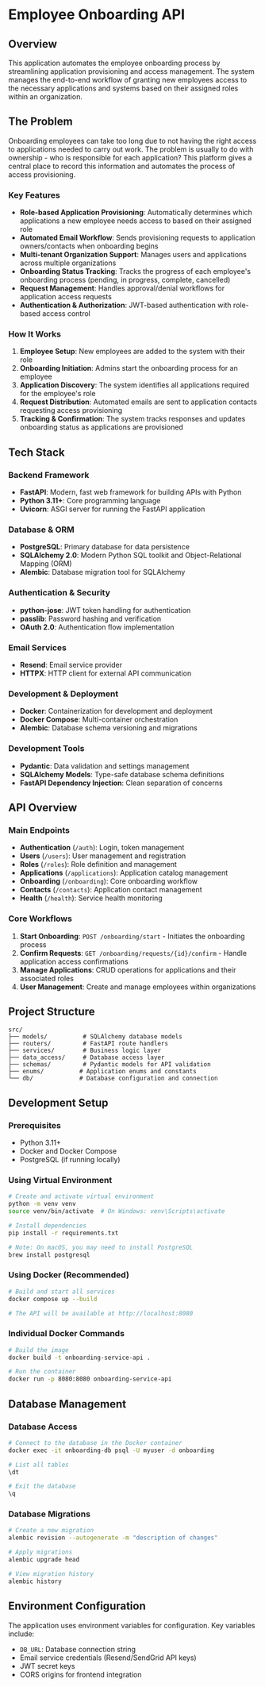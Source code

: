 # Employee Onboarding API

## Overview

This application automates the employee onboarding process by streamlining application provisioning and access management. The system manages the end-to-end workflow of granting new employees access to the necessary applications and systems based on their assigned roles within an organization.

## The Problem

Onboarding employees can take too long due to not having the right access to applications needed to carry out work. The problem is usually to do with ownership - who is responsible for each application? This platform gives a central place to record this information and automates the process of access provisioning.

### Key Features

- **Role-based Application Provisioning**: Automatically determines which applications a new employee needs access to based on their assigned role
- **Automated Email Workflow**: Sends provisioning requests to application owners/contacts when onboarding begins
- **Multi-tenant Organization Support**: Manages users and applications across multiple organizations
- **Onboarding Status Tracking**: Tracks the progress of each employee's onboarding process (pending, in progress, complete, cancelled)
- **Request Management**: Handles approval/denial workflows for application access requests
- **Authentication & Authorization**: JWT-based authentication with role-based access control

### How It Works

1. **Employee Setup**: New employees are added to the system with their role
2. **Onboarding Initiation**: Admins start the onboarding process for an employee
3. **Application Discovery**: The system identifies all applications required for the employee's role
4. **Request Distribution**: Automated emails are sent to application contacts requesting access provisioning
5. **Tracking & Confirmation**: The system tracks responses and updates onboarding status as applications are provisioned

## Tech Stack

### Backend Framework
- **FastAPI**: Modern, fast web framework for building APIs with Python
- **Python 3.11+**: Core programming language
- **Uvicorn**: ASGI server for running the FastAPI application

### Database & ORM
- **PostgreSQL**: Primary database for data persistence
- **SQLAlchemy 2.0**: Modern Python SQL toolkit and Object-Relational Mapping (ORM)
- **Alembic**: Database migration tool for SQLAlchemy

### Authentication & Security
- **python-jose**: JWT token handling for authentication
- **passlib**: Password hashing and verification
- **OAuth 2.0**: Authentication flow implementation

### Email Services
- **Resend**: Email service provider
- **HTTPX**: HTTP client for external API communication

### Development & Deployment
- **Docker**: Containerization for development and deployment
- **Docker Compose**: Multi-container orchestration
- **Alembic**: Database schema versioning and migrations

### Development Tools
- **Pydantic**: Data validation and settings management
- **SQLAlchemy Models**: Type-safe database schema definitions
- **FastAPI Dependency Injection**: Clean separation of concerns

## API Overview

### Main Endpoints

- **Authentication** (`/auth`): Login, token management
- **Users** (`/users`): User management and registration
- **Roles** (`/roles`): Role definition and management
- **Applications** (`/applications`): Application catalog management
- **Onboarding** (`/onboarding`): Core onboarding workflow
- **Contacts** (`/contacts`): Application contact management
- **Health** (`/health`): Service health monitoring

### Core Workflows

1. **Start Onboarding**: `POST /onboarding/start` - Initiates the onboarding process
2. **Confirm Requests**: `GET /onboarding/requests/{id}/confirm` - Handle application access confirmations
3. **Manage Applications**: CRUD operations for applications and their associated roles
4. **User Management**: Create and manage employees within organizations

## Project Structure

```
src/
├── models/          # SQLAlchemy database models
├── routers/         # FastAPI route handlers
├── services/        # Business logic layer
├── data_access/     # Database access layer
├── schemas/         # Pydantic models for API validation
├── enums/          # Application enums and constants
└── db/             # Database configuration and connection
```

## Development Setup

### Prerequisites
- Python 3.11+
- Docker and Docker Compose
- PostgreSQL (if running locally)

### Using Virtual Environment

```bash
# Create and activate virtual environment
python -m venv venv
source venv/bin/activate  # On Windows: venv\Scripts\activate

# Install dependencies
pip install -r requirements.txt

# Note: On macOS, you may need to install PostgreSQL
brew install postgresql
```

### Using Docker (Recommended)

```bash
# Build and start all services
docker compose up --build

# The API will be available at http://localhost:8080
```

### Individual Docker Commands

```bash
# Build the image
docker build -t onboarding-service-api .

# Run the container
docker run -p 8080:8080 onboarding-service-api
```

## Database Management

### Database Access

```bash
# Connect to the database in the Docker container
docker exec -it onboarding-db psql -U myuser -d onboarding

# List all tables
\dt

# Exit the database
\q
```

### Database Migrations

```bash
# Create a new migration
alembic revision --autogenerate -m "description of changes"

# Apply migrations
alembic upgrade head

# View migration history
alembic history
```

## Environment Configuration

The application uses environment variables for configuration. Key variables include:

- `DB_URL`: Database connection string
- Email service credentials (Resend/SendGrid API keys)
- JWT secret keys
- CORS origins for frontend integration
